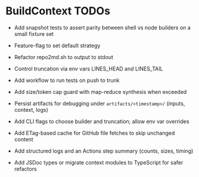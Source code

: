 # BuildContext TODOs

- Add snapshot tests to assert parity between shell vs node builders on a small fixture set
- Feature-flag to set default strategy
- Refactor repo2md.sh to output to stdout
- Control truncation via env vars LINES_HEAD and LINES_TAIL
- Add workflow to run tests on push to trunk

- Add size/token cap guard with map-reduce synthesis when exceeded
- Persist artifacts for debugging under `artifacts/<timestamp>/` (inputs, context, logs)
- Add CLI flags to choose builder and truncation; allow env var overrides
- Add ETag-based cache for GitHub file fetches to skip unchanged content
- Add structured logs and an Actions step summary (counts, sizes, timing)
- Add JSDoc types or migrate context modules to TypeScript for safer refactors

